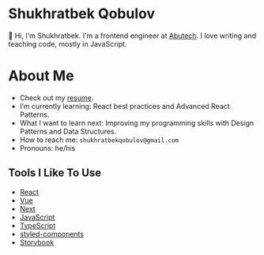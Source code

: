 # Shukhratbek Qobulov

👋 Hi, I'm Shukhratbek. I'm a frontend engineer at [Abutech](https://abutech.uz). I love writing and teaching code, mostly in JavaScript.

# About Me

- Check out my [resume](https://gist.github.com/mrshuhrat/df0a1296df91d338eff692b736d94c97).
- I’m currently learning: React best practices and Advanced React Patterns.
- What I want to learn next: Improving my programming skills with Design Patterns and Data Structures.
- How to reach me: `shukhratbekqobulov@gmail.com`
- Pronouns: he/his

## Tools I Like To Use

- [React](https://reactjs.org/)
- [Vue](https://vuejs.org/)
- [Next](https://nextjs.org/)
- [JavaScript](https://www.javascript.com/)
- [TypeScript](https://www.typescriptlang.org/)
- [styled-components](https://styled-components.com/)
- [Storybook](https://storybook.js.org/)
